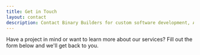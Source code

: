 ```yaml
---
title: Get in Touch
layout: contact
description: Contact Binary Builders for custom software development, AI solutions, and digital transformation services
---
```


Have a project in mind or want to learn more about our services? Fill out the form below and we'll get back to you. 